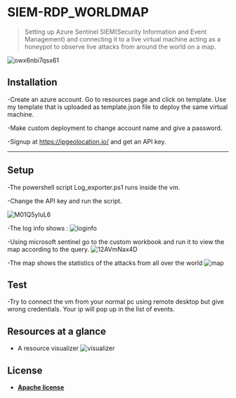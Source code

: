 


# SIEM-RDP_WORLDMAP

>Setting up Azure Sentinel SIEM(Security Information and Event Management) and connecting it to a live virtual machine acting as a honeypot to observe live attacks from around the world on a map.


![owx6nbi7qsx61](https://user-images.githubusercontent.com/86112651/166536085-4e9b52b7-e53e-4b95-9c9b-84a6137704bf.jpg)




## Installation

-Create an azure account. Go to resources page and click on template. Use my template that is uploaded as template.json file to deploy the same virtual machine.

-Make custom deployment to change account name and give a password.

-Signup at https://ipgeolocation.io/ and get an API key.


---

## Setup
-The powershell script Log_exporter.ps1 runs inside the vm. 

-Change the API key and run the script.

![M01Q5yIuL6](https://user-images.githubusercontent.com/86112651/166531004-2efa7d52-d973-4484-82a2-49d2b673d304.gif)


-The log info shows :
![loginfo](https://user-images.githubusercontent.com/86112651/166524065-8f5b1454-9a7e-4342-9453-3a3eb2dbd18a.png)

-Using microsoft sentinel go to the custom workbook and run it to view the map according to the query.
![12AVmNax4D](https://user-images.githubusercontent.com/86112651/166532669-a2848987-e871-4abf-a472-58f1304237b7.gif)


-The map shows the statistics of the attacks from all over the world
![map](https://user-images.githubusercontent.com/86112651/166524249-48633a92-8754-4dcf-9e5a-0b66c254b49b.png)


## Test
-Try to connect the vm from your normal pc using remote desktop but give wrong credentials. Your ip will pop up in the list of events.
## Resources at a glance
- A resource visualizer
![visualizer](https://user-images.githubusercontent.com/86112651/166525190-79da900f-04ca-4cc6-bac7-b729c12ed9d8.jpg)


## License
- **[Apache license]( http://www.apache.org/licenses/LICENSE-2.0)**
